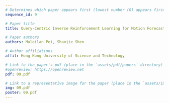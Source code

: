 ```yaml
---
# Determines which paper appears first (lowest number (0) appears first)
sequence_id: 9

# Paper title
title: Query-Centric Inverse Reinforcement Learning for Motion Forecasting in Autonomous Driving

# Paper authors
authors: Muleilan Pei, Shaojie Shen

# Author affiliations
affil: Hong Kong University of Science and Technology

# Link to the paper's pdf (place in the `assets/pdf/papers` directory)
#openreview: https://openreview.net
pdf: 09.pdf

# Link to a representative image for the paper (place in the `assets/img/papers` directory)
img: 09.pdf
poster: 09.pdf
---
```

